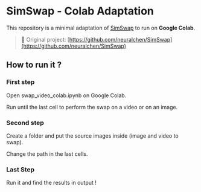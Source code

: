 # SimSwap - Colab Adaptation

This repository is a minimal adaptation of [SimSwap](https://github.com/neuralchen/SimSwap) to run on **Google Colab**.

> 🔗 Original project: [https://github.com/neuralchen/SimSwap](https://github.com/neuralchen/SimSwap)

## How to run it ?

### First step

Open swap_video_colab.ipynb on Google Colab.

Run until the last cell to perform the swap on a video or on an image.

### Second step

Create a folder and put the source images inside (image and video to swap).

Change the path in the last cells.

### Last Step

Run it and find the results in output !

